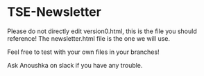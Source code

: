 # TSE-Newsletter

Please do not directly edit version0.html, this is the file you should reference! The newsletter.html file is the one we will use.

Feel free to test with your own files in your branches!

Ask Anoushka on slack if you have any trouble.
